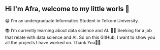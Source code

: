 ## Hi I'm Afra, welcome to my little worls 👋
😁 I'm an undergraduate Informatics Student in Telkom University.

📚 I’m currently learning about data science and AI.
👩‍💼 Seeking for a job that relate with data science and AI.
So on this GitHub, I want to show you all the projects I have worked on.
Thank You💖💖
